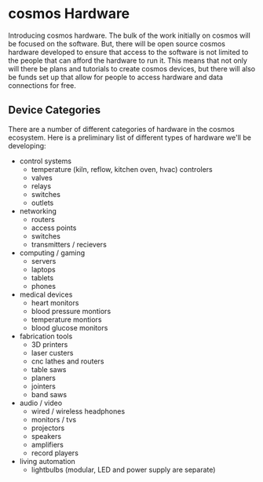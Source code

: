 # cosmos Hardware

Introducing cosmos hardware. The bulk of the work initially on cosmos will be focused on the software. But, there will be open source cosmos hardware developed to ensure that access to the software is not limited to the people that can afford the hardware to run it. This means that not only will there be plans and tutorials to create cosmos devices, but there will also be funds set up that allow for people to access hardware and data connections for free.

## Device Categories

There are a number of different categories of hardware in the cosmos ecosystem. Here is a preliminary list of different types of hardware we'll be developing:
- control systems
    - temperature (kiln, reflow, kitchen oven, hvac) controlers
    - valves
    - relays
    - switches
    - outlets
- networking
    - routers
    - access points
    - switches
    - transmitters / recievers
- computing / gaming
    - servers
    - laptops
    - tablets
    - phones
- medical devices
    - heart monitors
    - blood pressure montiors
    - temperature montiors
    - blood glucose monitors
- fabrication tools
    - 3D printers
    - laser custers
    - cnc lathes and routers
    - table saws
    - planers
    - jointers
    - band saws
- audio / video
    - wired / wireless headphones
    - monitors / tvs
    - projectors
    - speakers
    - amplifiers
    - record players
- living automation
    - lightbulbs (modular, LED and power supply are separate)